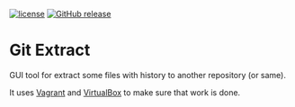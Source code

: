 [![license](https://img.shields.io/github/license/MekDrop/git-extract.svg)](https://github.com/MekDrop/git-extract/blob/master/LICENSE) [![GitHub release](https://img.shields.io/github/release/MekDrop/git-extract.svg)](https://github.com/MekDrop/git-extract/releases)

# Git Extract

GUI tool for extract some files with history to another repository (or same). 

It uses [Vagrant](https://vagrantup.com) and [VirtualBox](https://www.virtualbox.org) to make sure that work is done.
